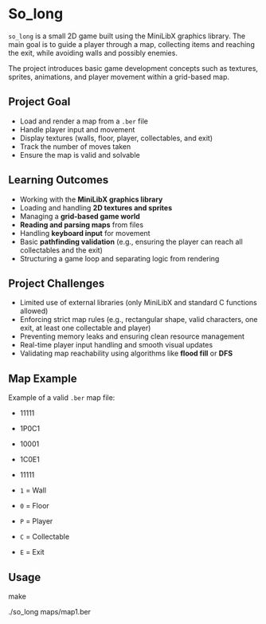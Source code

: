 # So_long

`so_long` is a small 2D game built using the MiniLibX graphics library. The main goal is to guide a player through a map, collecting items and reaching the exit, while avoiding walls and possibly enemies.

The project introduces basic game development concepts such as textures, sprites, animations, and player movement within a grid-based map.

## Project Goal

- Load and render a map from a `.ber` file
- Handle player input and movement
- Display textures (walls, floor, player, collectables, and exit)
- Track the number of moves taken
- Ensure the map is valid and solvable

## Learning Outcomes

- Working with the **MiniLibX graphics library**
- Loading and handling **2D textures and sprites**
- Managing a **grid-based game world**
- **Reading and parsing maps** from files
- Handling **keyboard input** for movement
- Basic **pathfinding validation** (e.g., ensuring the player can reach all collectables and the exit)
- Structuring a game loop and separating logic from rendering

## Project Challenges

- Limited use of external libraries (only MiniLibX and standard C functions allowed)
- Enforcing strict map rules (e.g., rectangular shape, valid characters, one exit, at least one collectable and player)
- Preventing memory leaks and ensuring clean resource management
- Real-time player input handling and smooth visual updates
- Validating map reachability using algorithms like **flood fill** or **DFS**

## Map Example

Example of a valid `.ber` map file:

- 11111
- 1P0C1
- 10001
- 1C0E1
- 11111

- `1` = Wall  
- `0` = Floor  
- `P` = Player  
- `C` = Collectable  
- `E` = Exit

## Usage

make

./so_long maps/map1.ber
